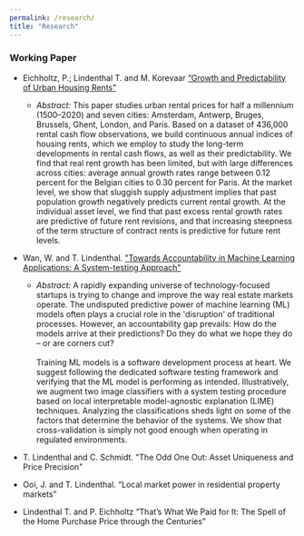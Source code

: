 ```yaml
---
permalink: /research/
title: "Research"
---
```


### Working Paper

* Eichholtz, P.; Lindenthal T. and M. Korevaar <a class="external-link" href="https://papers.ssrn.com/sol3/papers.cfm?abstract_id=3418495" target="_self" title=""><span class="external-link">“Growth and Predictability of Urban Housing Rents”</span></a>

  - *Abstract:* This paper studies urban rental prices for half a millennium (1500–2020) and seven cities: Amsterdam, Antwerp, Bruges, Brussels, Ghent, London, and Paris. Based on a dataset of 436,000 rental cash flow observations, we build continuous annual indices of housing rents, which we employ to study the long-term developments in rental cash flows, as well as their predictability. We find that real rent growth has been limited, but with large differences across cities: average annual growth rates range between 0.12 percent for the Belgian cities to 0.30 percent for Paris. At the market level, we show that sluggish supply adjustment implies that past population growth negatively predicts current rental growth. At the individual asset level, we find that past excess rental growth rates are predictive of future rent revisions, and that increasing steepness of the term structure of contract rents is predictive for future rent levels.



* Wan, W. and T. Lindenthal. <a href="https://papers.ssrn.com/sol3/papers.cfm?abstract_id=3758451">"Towards Accountability in Machine Learning Applications: A System-testing Approach"</a>
  - *Abstract:* A rapidly expanding universe of technology-focused startups is trying to change and improve the way real estate markets operate. The undisputed predictive power of machine learning (ML) models often plays a crucial role in the 'disruption' of traditional processes. However, an accountability gap prevails: How do the models arrive at their predictions? Do they do what we hope they do – or are corners cut? <br><br>Training ML models is a software development process at heart. We suggest following the dedicated software testing framework and verifying that the ML model is performing as intended. Illustratively, we augment two image classifiers with a system testing procedure based on local interpretable model-agnostic explanation (LIME) techniques. Analyzing the classifications sheds light on some of the factors that determine the behavior of the systems. We show that cross-validation is simply not good enough when operating in regulated environments.

* T. Lindenthal and C. Schmidt. "The Odd One Out: Asset Uniqueness and Price Precision"

* Ooi, J. and T. Lindenthal. <span>“</span>Local market power in residential property markets”

* Lindenthal T. and P. Eichholtz “That’s What We Paid for It: The Spell of the Home Purchase Price through the Centuries”

